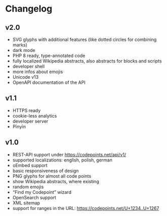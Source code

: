 # Changelog

## v2.0

* SVG glyphs with additional features (like dotted circles for combining marks)
* dark mode
* PHP 8 ready, type-annotated code
* fully localized Wikipedia abstracts, also abstracts for blocks and scripts
* developer shell
* more infos about emojis
* Unicode v13
* OpenAPI documentation of the API

## v1.1

* HTTPS ready
* cookie-less analytics
* developer server
* Pīnyīn

## v1.0

* REST-API support under https://codepoints.net/api/v1/
* supported localizations: english, polish, german
* oEmbed support
* basic responsiveness of design
* PNG glyphs for almost all code points
* show Wikipedia abstracts, where existing
* random emojis
* “Find my Codepoint” wizard
* OpenSearch support
* XML sitemap
* support for ranges in the URL: https://codepoints.net/U+1234..U+1267
